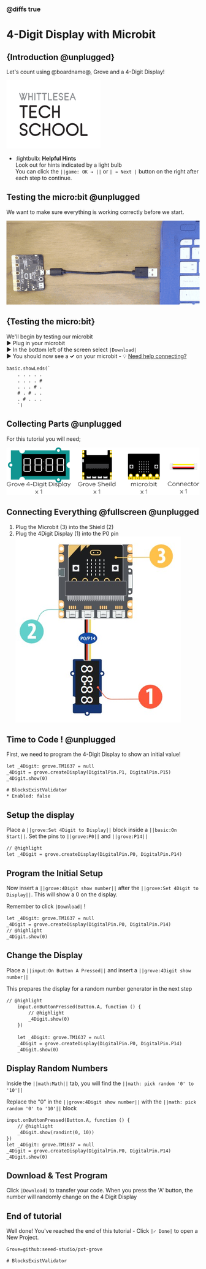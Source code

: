 ### @diffs true

# 4-Digit Display with Microbit

## {Introduction @unplugged}
Let's count using @boardname@, Grove and a 4-Digit Display!

![WTS Logo](https://raw.githubusercontent.com/CarlTS/microbit-grove/master/assets/WTSLogo.png)

  - :lightbulb: **Helpful Hints**   
  Look out for hints indicated by a light bulb   
You can click the ``||game: OK ➔ ||`` or ``| ➔ Next |`` button on the right after each step to continue.

## Testing the micro:bit @unplugged
We want to make sure everything is working correctly before we start.

![Plugging in microbit](https://raw.githubusercontent.com/CarlTS/microbit-grove/master/assets/microbitplugin.gif)   

## {Testing the micro:bit}
We'll begin by testing our microbit   
► Plug in your microbit   
► In the bottom left of the screen select  ``|Download|``  
► You should now see a **✓** on your microbit  -  💡 [Need help connecting?](https://www.youtube.com/watch?v=qSjMDG84bMY)

```template
basic.showLeds(`
    . . . . .
    . . . . #
    . . . # .
    # . # . .
    . # . . .
    `)
```

## Collecting Parts @unplugged

For this tutorial you will need;

![Parts Needed: 1 4-digitDisplay, 1 microbit, 1 sheild](https://raw.githubusercontent.com/CarlTS/grove-sensor-tutorial/master/images/GroveSensors/4DigitDisplay.png)

## Connecting Everything @fullscreen @unplugged 
1. Plug the Microbit (3) into the Shield (2)
2. Plug the 4Digit Display (1) into the P0 pin
![Connection Image](https://raw.githubusercontent.com/CarlTS/grove-sensor-tutorial/master/images/4digitdisplaysetup.jpg)

## Time to Code ! @unplugged

First, we need to program the 4-Digit Display to show an initial value! 

```blocks
let _4Digit: grove.TM1637 = null
_4Digit = grove.createDisplay(DigitalPin.P1, DigitalPin.P15)
_4Digit.show(0)
```
```validation.local
# BlocksExistValidator
* Enabled: false
```

## Setup the display
Place a ``||grove:Set 4Digit to Display||`` block inside a ``||basic:On Start||``. Set the pins to ``||grove:P0||`` and ``||grove:P14||``

```blocks
// @highlight
let _4Digit = grove.createDisplay(DigitalPin.P0, DigitalPin.P14)

```

## Program the Initial Setup
Now insert a ``||grove:4Digit show number||`` after the ``||grove:Set 4Digit to Display||``. This will show a 0 on the display.

Remember to click ``|Download|`` !

```blocks
let _4Digit: grove.TM1637 = null
_4Digit = grove.createDisplay(DigitalPin.P0, DigitalPin.P14)
// @highlight
_4Digit.show(0)
```

## Change the Display
Place a ``||input:On Button A Pressed||`` and insert a ``||grove:4Digit show number||``

This prepares the display for a random number generator in the next step

```blocks
// @highlight
    input.onButtonPressed(Button.A, function () {
        // @highlight
        _4Digit.show(0)
    })
    
    let _4Digit: grove.TM1637 = null
    _4Digit = grove.createDisplay(DigitalPin.P0, DigitalPin.P14)
    _4Digit.show(0)
```


## Display Random Numbers
Inside the ``||math:Math||`` tab, you will find the ``||math: pick random '0' to '10'||``

Replace the "0" in the ``||grove:4Digit show number||`` with the ``||math: pick random '0' to '10'||`` block

```blocks
input.onButtonPressed(Button.A, function () {
    // @highlight
    _4Digit.show(randint(0, 10))
})
let _4Digit: grove.TM1637 = null
_4Digit = grove.createDisplay(DigitalPin.P0, DigitalPin.P14)
_4Digit.show(0)
```

## Download & Test Program 

Click ``|Download|`` to transfer your code.
When you press the 'A' button, the number will randomly change on the 4 Digit Display

## End of tutorial

Well done! You've reached the end of this tutorial - Click  ``|✓ Done|`` to open a New Project.

```package
Grove=github:seeed-studio/pxt-grove
```

```validation.global
# BlocksExistValidator
```
